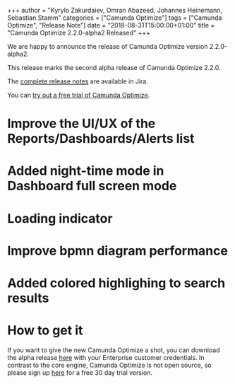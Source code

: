 +++
author = "Kyrylo Zakurdaiev, Omran Abazeed, Johannes Heinemann, Sebastian Stamm"
categories = ["Camunda Optimize"]
tags = ["Camunda Optimize", "Release Note"]
date = "2018-08-31T15:00:00+01:00"
title = "Camunda Optimize 2.2.0-alpha2 Released"
+++

We are happy to announce the release of Camunda Optimize version 2.2.0-alpha2.

This release marks the second alpha release of Camunda Optimize 2.2.0.

The [complete release notes](https://app.camunda.com/jira/secure/ReleaseNote.jspa?projectId=10730&version=15334) are available in Jira.

You can [try out a free trial of Camunda Optimize](#how-to-get-it).

# Improve the UI/UX of the Reports/Dashboards/Alerts list

# Added night-time mode in Dashboard full screen mode

# Loading indicator

# Improve bpmn diagram performance

# Added colored highlighing to search results

# How to get it

If you want to give the new Camunda Optimize a shot, you can download the alpha release [here](https://docs.camunda.org/enterprise/download/#camunda-optimize) with your Enterprise customer credentials. In contrast to the core engine, Camunda Optimize is not open source, so please sign up [here](https://camunda.com/download/enterprise/) for a free 30 day trial version.
